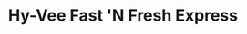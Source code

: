 ---
title: "Hy-Vee Fast 'N Fresh Express"
url: /robbinsdale/hy-vee-fast-n-fresh-express/
shop: convenience
---